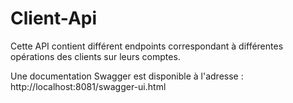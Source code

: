 # Client-Api

Cette API contient différent endpoints correspondant à différentes opérations des clients sur leurs comptes. 

Une documentation Swagger est disponible à l'adresse : http://localhost:8081/swagger-ui.html
